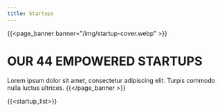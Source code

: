 ```yaml
---
title: Startups
---
```


{{<page_banner banner="/img/startup-cover.webp" >}}
# OUR 44 EMPOWERED STARTUPS
Lorem ipsum dolor sit amet, consectetur adipiscing elit. Turpis commodo nulla luctus ultrices.
{{</page_banner >}}

{{<startup_list>}}